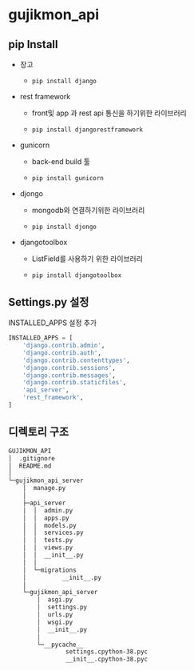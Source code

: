 # gujikmon_api





## pip Install

- 장고

  - ```bash
    pip install django
    ```

- rest framework

  - front및 app 과 rest api 통신을 하기위한 라이브러리

  - ```bash
    pip install djangorestframework
    ```

- gunicorn

  - back-end build 툴

  - ```bash
    pip install gunicorn
    ```

- djongo

  - mongodb와 연결하기위한 라이브러리

  - ```bash
    pip install djongo
    ```

- djangotoolbox

  - ListField를 사용하기 위한 라이브러리

  - ```bash
    pip install djangotoolbox
    ```

## Settings.py 설정



INSTALLED_APPS 설정 추가

```python
INSTALLED_APPS = [
    'django.contrib.admin',
    'django.contrib.auth',
    'django.contrib.contenttypes',
    'django.contrib.sessions',
    'django.contrib.messages',
    'django.contrib.staticfiles',
    'api_server', 
    'rest_framework',
]
```





## 디렉토리 구조

```bash
GUJIKMON_API
│  .gitignore
│  README.md
│
└─gujikmon_api_server
    │  manage.py
    │
    ├─api_server
    │  │  admin.py
    │  │  apps.py
    │  │  models.py
    │  │  services.py
    │  │  tests.py
    │  │  views.py
    │  │  __init__.py
    │  │
    │  └─migrations
    │          __init__.py
    │
    └─gujikmon_api_server
        │  asgi.py
        │  settings.py
        │  urls.py
        │  wsgi.py
        │  __init__.py
        │
        └─__pycache__
                settings.cpython-38.pyc
                __init__.cpython-38.pyc
```


